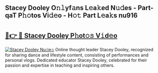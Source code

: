 ## Stacey Dooley O𝚗𝚕yf𝚊ns L𝚎a𝚔ed N𝚞𝚍es - Part-qaT P𝚑𝚘tos Vi𝚍𝚎o - H𝚘𝚝 Part L𝚎a𝚔s nu916

# <h2><a href="http://kf8741.oniu.top/?m=Stacey+Dooley">🔗👉 🔴 Stacey Dooley P𝚑ot𝚘𝚜 V𝚒d𝚎o</a></h2>

[![Stacey Dooley Nu𝚍e𝚜](https://i.imgur.com/0qMVB7G.gif)](http://kf8741.oniu.top/?m=Stacey+Dooley)
Online thought leader Stacey Dooley, recognized for sharing dance and lifestyle content, consisting of performances and personal vlogs. Dedicated educator Stacey Dooley, celebrated for their passion and expertise in teaching and inspiring others.  

